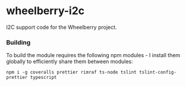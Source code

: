 # wheelberry-i2c

I2C support code for the Wheelberry project.

### Building

To build the module requires the following npm modules - I install them globally to efficiently share them
between modules:

```
npm i -g coveralls prettier rimraf ts-node tslint tslint-config-prettier typescript
```
